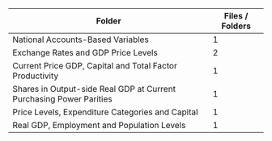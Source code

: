 | Folder                                                              |   Files / Folders |
|---------------------------------------------------------------------|-------------------|
| National Accounts-Based Variables                                   |                 1 |
| Exchange Rates and GDP Price Levels                                 |                 2 |
| Current Price GDP, Capital and Total Factor Productivity            |                 1 |
| Shares in Output-side Real GDP at Current Purchasing Power Parities |                 1 |
| Price Levels, Expenditure Categories and Capital                    |                 1 |
| Real GDP, Employment and Population Levels                          |                 1 |